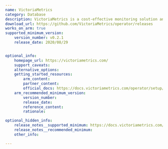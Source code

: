 ```yaml
---
name: VictoriaMetrics
category: Database
description: VictoriaMetrics is a cost-effective monitoring solution and time series database.
download_url: https://github.com/VictoriaMetrics/operator/releases
works_on_arm: true
supported_minimum_version:
    version_number: v0.2.1
    release_date: 2020/08/29


optional_info:
    homepage_url: https://victoriametrics.com/
    support_caveats:
    alternative_options:
    getting_started_resources:
        arm_content:
        partner_content: 
        official_docs: https://docs.victoriametrics.com/operator/setup/index.html
    arm_recommended_minimum_version:
        version_number:
        release_date:
        reference_content:
        rationale:

optional_hidden_info:
    release_notes__supported_minimum: https://docs.victoriametrics.com/operator/changelog/?highlight=arm#v021---28-aug-2020
    release_notes__recommended_minimum:
    other_info:

---
```


